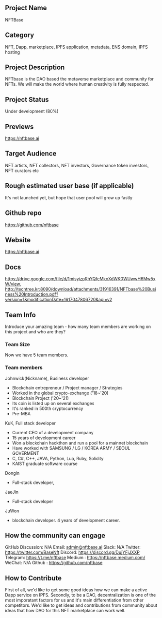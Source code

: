 ## Project Name
NFTBase

## Category 
NFT, Dapp, marketplace, IPFS application, metadata, ENS domain, IPFS hosting

## Project Description
NFTbase is the DAO based the metaverse marketplace and community for NFTs. We will make the world where human creativity is fully respected.

## Project Status
Under development (80%)

## Previews
https://nftbase.ai 

## Target Audience
NFT artists, NFT collectors, NFT investors, Governance token investors, NFT curators etc

## Rough estimated user base (if applicable)
It's not launched yet, but hope that user pool will grow up fastly

## Github repo
https://github.com/nftbase

## Website
https://nftbase.ai

## Docs
https://drive.google.com/file/d/1misyizpRhYQfeMkxXdWK0WUwwH6Mw5xW/view, http://techtree.kr:8090/download/attachments/31916391/NFTbase%20Business%20Introduction.pdf?version=1&modificationDate=1617047806720&api=v2

## Team Info
Introduce your amazing team - how many team members are working on this project and who are they?

### Team Size  
Now we have 5 team members. 

### Team members  
Johnwick(Nickname), Business developer
- Blockchain entrepreneur / Project manager / Strategies
- Worked in the global crypto-exchange ('18~'20)
- Blockchain Project ('20~'21) 
- Its coin is listed up on several exchanges
- It's ranked in 500th cryptocurrency
- Pre-MBA

KuK, Full stack developer
- Current CEO of a development company
- 15 years of development career
- Won a blockchain hackthon and run a pool for a mainnet blockchain
- Have worked with SAMSUNG / LG / KOREA ARMY / SEOUL GOVERMENT
- C, C#, C++, JAVA, Python, Lua, Ruby, Solidity
- KAIST graduate software course

DongIn
- Full-stack developer, 

JaeJin
- Full-stack developer

JuWon
- blockchain developer. 4 years of development career.


## How the community can engage
GitHub Discussion: N/A
Email: admin@nftbase.ai
Slack: N/A
Twitter: https://twitter.com/BaseNft
Discord: https://discord.gg/DujYFjJXXP
Telegram: https://t.me/nftbase
Medium : https://nftbase.medium.com/ 
WeChat: N/A
Github : https://github.com/nftbase

## How to Contribute
First of all, we'd like to get some good ideas how we can make a active Dapp service on IPFS. Secondly, to be a DAO, decentralization is one of the most imporatant factors for us and it's main differentiation from other competitors. We'd like to get ideas and contributions from community about ideas that how DAO for this NFT marketplace can work well.